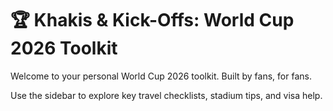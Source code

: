 # 🏆 Khakis & Kick-Offs: World Cup 2026 Toolkit

Welcome to your personal World Cup 2026 toolkit. Built by fans, for fans.

Use the sidebar to explore key travel checklists, stadium tips, and visa help.
